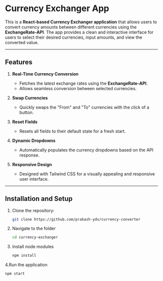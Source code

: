 # Currency Exchanger App

This is a **React-based Currency Exchanger application** that allows users to convert currency amounts between different currencies using the **ExchangeRate-API**. The app provides a clean and interactive interface for users to select their desired currencies, input amounts, and view the converted value.

---

## Features

1. **Real-Time Currency Conversion**
   - Fetches the latest exchange rates using the **ExchangeRate-API**.
   - Allows seamless conversion between selected currencies.

2. **Swap Currencies**
   - Quickly swaps the "From" and "To" currencies with the click of a button.

3. **Reset Fields**
   - Resets all fields to their default state for a fresh start.

4. **Dynamic Dropdowns**
   - Automatically populates the currency dropdowns based on the API response.

5. **Responsive Design**
   - Designed with Tailwind CSS for a visually appealing and responsive user interface.

---

## Installation and Setup

1. Clone the repository:
   ```bash
   git clone https://github.com/prakash-ydv/currency-converter
2. Navigate to the folder
   ```bash
   cd currency-exchanger
3. Install node modules
   ```bash
   npm install
4.Run the application
   ```bash
   npm start
